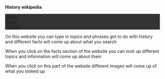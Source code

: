 
   <strong>History wikipedia</strong>
  <body>
<head>
 <style>
 ul {
     list-style-type: none;
     margin: 0;
     padding: 0;
     overflow: hidden;
     background-color: #333;
 }
 
 li {
     float: left;
 }
 
 li a {
     display: block;
     color: white;
     text-align: center;
     padding: 14px 16px;
     text-decoration: none;
 }
 
 li a:hover:not(.active) {
     background-color: #111;
 }
 
 .active {
     background-color: #4CAF50;
 }
 </style>
 </head>
 <body>

 <ul>
   <li><a class="active" href="#home">Home</a></li>
   <li><a href="#facts">Facts</a></li>
   <li><a href="#images">Images</a></li>
 </ul> 

 </body>
  <p style="color:DodgerBlue;"></p>On this website you can type in topics and phrases got to do with history and different facts will come up about what you search</p>
    
  <p style="color:DodgerBlue;"></p>When you click on the facts section of the website you can look up different topics and information will come up about them</p>
  
  <p style="color:DodgerBlue;"></p>When you click on this part of the website different images will come up of what you looked up</p>

